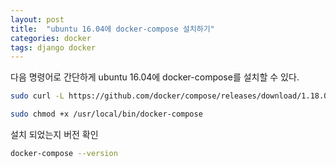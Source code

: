```yaml
---
layout: post
title:  "ubuntu 16.04에 docker-compose 설치하기"
categories: docker
tags: django docker
---
```


다음 명령어로 간단하게 ubuntu 16.04에 docker-compose를 설치할 수 있다.


```bash
sudo curl -L https://github.com/docker/compose/releases/download/1.18.0/docker-compose-`uname -s`-`uname -m` -o /usr/local/bin/docker-compose

sudo chmod +x /usr/local/bin/docker-compose
```

설치 되었는지 버전 확인
```bash
docker-compose --version
```
